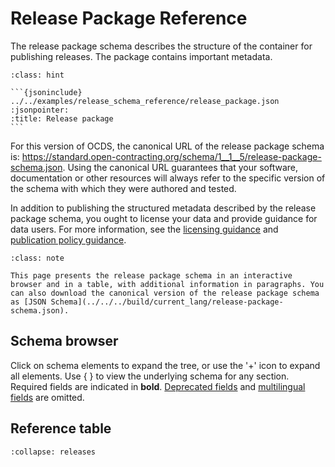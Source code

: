 # Release Package Reference

The release package schema describes the structure of the container for publishing releases. The package contains important metadata.

````{admonition} Example
:class: hint

```{jsoninclude} ../../examples/release_schema_reference/release_package.json
:jsonpointer:
:title: Release package
```
````

For this version of OCDS, the canonical URL of the release package schema is: <https://standard.open-contracting.org/schema/1__1__5/release-package-schema.json>. Using the canonical URL guarantees that your software, documentation or other resources will always refer to the specific version of the schema with which they were authored and tested.

In addition to publishing the structured metadata described by the release package schema, you ought to license your data and provide guidance for data users. For more information, see the [licensing guidance](../../guidance/publish.md#license-your-data) and [publication policy guidance](../../guidance/publish.md#finalize-your-publication-policy).

```{admonition} Browsing the schema
:class: note

This page presents the release package schema in an interactive browser and in a table, with additional information in paragraphs. You can also download the canonical version of the release package schema as [JSON Schema](../../../build/current_lang/release-package-schema.json).
```

## Schema browser

Click on schema elements to expand the tree, or use the '+' icon to expand all elements. Use { } to view the underlying schema for any section. Required fields are indicated in **bold**. [Deprecated fields](../../governance/deprecation) and [multilingual fields](../reference.md#language) are omitted.

<script src="../../../_static/docson/public/js/widget.js" data-schema="../../../../release-package-schema.json"></script>

## Reference table

```{jsonschema} ../../../build/current_lang/release-package-schema.json
:collapse: releases
```
